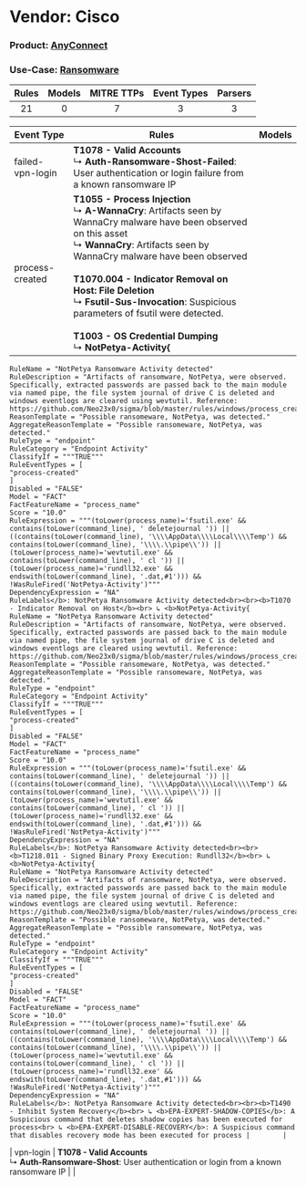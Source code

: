 Vendor: Cisco
=============
### Product: [AnyConnect](../ds_cisco_anyconnect.md)
### Use-Case: [Ransomware](../../../../UseCases/uc_ransomware.md)

| Rules | Models | MITRE TTPs | Event Types | Parsers |
|:-----:|:------:|:----------:|:-----------:|:-------:|
|  21   |   0    |     7      |      3      |    3    |

| Event Type       | Rules                                                                                                                                                                                                                                                                                                                                                                                                                                                                                                                                                                                                                                                                                                                                                                                                                                                                                                                                                                                                                                                                                                                                                                                                                                                                                                                                                                                                                                                                                                                                                                                                                                                                                                                                                                                                                                                                                                                                                                                                                                                                                                                                                                                                                                                                                                                                                                                                                                                                                                                                                                                                                                                                                                                                                                                                                                                                                                                                                                                                                                                                                                                                                                                                                                                                                                                                                                                                                                                                                                                                                                                                                                                                                                                                                                                                                                                                                                                                                                                                                                                                                                                                                                                                                                                                                                                                                                                                                                                                                                                                                                                                                                                                                                                                                                                                                                                                                                                                                                                                                                                                                                                                     | Models |
| ---------------- | ----------------------------------------------------------------------------------------------------------------------------------------------------------------------------------------------------------------------------------------------------------------------------------------------------------------------------------------------------------------------------------------------------------------------------------------------------------------------------------------------------------------------------------------------------------------------------------------------------------------------------------------------------------------------------------------------------------------------------------------------------------------------------------------------------------------------------------------------------------------------------------------------------------------------------------------------------------------------------------------------------------------------------------------------------------------------------------------------------------------------------------------------------------------------------------------------------------------------------------------------------------------------------------------------------------------------------------------------------------------------------------------------------------------------------------------------------------------------------------------------------------------------------------------------------------------------------------------------------------------------------------------------------------------------------------------------------------------------------------------------------------------------------------------------------------------------------------------------------------------------------------------------------------------------------------------------------------------------------------------------------------------------------------------------------------------------------------------------------------------------------------------------------------------------------------------------------------------------------------------------------------------------------------------------------------------------------------------------------------------------------------------------------------------------------------------------------------------------------------------------------------------------------------------------------------------------------------------------------------------------------------------------------------------------------------------------------------------------------------------------------------------------------------------------------------------------------------------------------------------------------------------------------------------------------------------------------------------------------------------------------------------------------------------------------------------------------------------------------------------------------------------------------------------------------------------------------------------------------------------------------------------------------------------------------------------------------------------------------------------------------------------------------------------------------------------------------------------------------------------------------------------------------------------------------------------------------------------------------------------------------------------------------------------------------------------------------------------------------------------------------------------------------------------------------------------------------------------------------------------------------------------------------------------------------------------------------------------------------------------------------------------------------------------------------------------------------------------------------------------------------------------------------------------------------------------------------------------------------------------------------------------------------------------------------------------------------------------------------------------------------------------------------------------------------------------------------------------------------------------------------------------------------------------------------------------------------------------------------------------------------------------------------------------------------------------------------------------------------------------------------------------------------------------------------------------------------------------------------------------------------------------------------------------------------------------------------------------------------------------------------------------------------------------------------------------------------------------------------------------------------------------- | ------ |
| failed-vpn-login | <b>T1078 - Valid Accounts</b><br> ↳ <b>Auth-Ransomware-Shost-Failed</b>: User authentication or login failure from a known ransomware IP                                                                                                                                                                                                                                                                                                                                                                                                                                                                                                                                                                                                                                                                                                                                                                                                                                                                                                                                                                                                                                                                                                                                                                                                                                                                                                                                                                                                                                                                                                                                                                                                                                                                                                                                                                                                                                                                                                                                                                                                                                                                                                                                                                                                                                                                                                                                                                                                                                                                                                                                                                                                                                                                                                                                                                                                                                                                                                                                                                                                                                                                                                                                                                                                                                                                                                                                                                                                                                                                                                                                                                                                                                                                                                                                                                                                                                                                                                                                                                                                                                                                                                                                                                                                                                                                                                                                                                                                                                                                                                                                                                                                                                                                                                                                                                                                                                                                                                                                                                                                  |        |
| process-created  | <b>T1055 - Process Injection</b><br> ↳ <b>A-WannaCry</b>: Artifacts seen by WannaCry malware have been observed on this asset<br> ↳ <b>WannaCry</b>: Artifacts seen by WannaCry malware have been observed<br><br><b>T1070.004 - Indicator Removal on Host: File Deletion</b><br> ↳ <b>Fsutil-Sus-Invocation</b>: Suspicious parameters of fsutil were detected.<br><br><b>T1003 - OS Credential Dumping</b><br> ↳ <b>NotPetya-Activity{
    RuleName = "NotPetya Ransomware Activity detected"
    RuleDescription = "Artifacts of ransomware, NotPetya, were observed. Specifically, extracted passwords are passed back to the main module via named pipe, the file system journal of drive C is deleted and windows eventlogs are cleared using wevtutil. Reference: https://github.com/Neo23x0/sigma/blob/master/rules/windows/process_creation/win_malware_notpetya.yml"
    ReasonTemplate = "Possible ransomeware, NotPetya, was detected."
    AggregateReasonTemplate = "Possible ransomeware, NotPetya, was detected."
    RuleType = "endpoint"
    RuleCategory = "Endpoint Activity"
    ClassifyIf = """TRUE"""
    RuleEventTypes = [
    "process-created"
    ]
    Disabled = "FALSE"
    Model = "FACT"
    FactFeatureName = "process_name"
    Score = "10.0"
    RuleExpression = """(toLower(process_name)='fsutil.exe' && contains(toLower(command_line), ' deletejournal ')) || ((contains(toLower(command_line), '\\\\AppData\\\\Local\\\\Temp') && contains(toLower(command_line), '\\\\.\\pipe\\')) || (toLower(process_name)='wevtutil.exe' && contains(toLower(command_line), ' cl ')) || (toLower(process_name)='rundll32.exe' && endswith(toLower(command_line), '.dat,#1'))) && !WasRuleFired('NotPetya-Activity')"""
    DependencyExpression = "NA"
    RuleLabels</b>: NotPetya Ransomware Activity detected<br><br><b>T1070 - Indicator Removal on Host</b><br> ↳ <b>NotPetya-Activity{
    RuleName = "NotPetya Ransomware Activity detected"
    RuleDescription = "Artifacts of ransomware, NotPetya, were observed. Specifically, extracted passwords are passed back to the main module via named pipe, the file system journal of drive C is deleted and windows eventlogs are cleared using wevtutil. Reference: https://github.com/Neo23x0/sigma/blob/master/rules/windows/process_creation/win_malware_notpetya.yml"
    ReasonTemplate = "Possible ransomeware, NotPetya, was detected."
    AggregateReasonTemplate = "Possible ransomeware, NotPetya, was detected."
    RuleType = "endpoint"
    RuleCategory = "Endpoint Activity"
    ClassifyIf = """TRUE"""
    RuleEventTypes = [
    "process-created"
    ]
    Disabled = "FALSE"
    Model = "FACT"
    FactFeatureName = "process_name"
    Score = "10.0"
    RuleExpression = """(toLower(process_name)='fsutil.exe' && contains(toLower(command_line), ' deletejournal ')) || ((contains(toLower(command_line), '\\\\AppData\\\\Local\\\\Temp') && contains(toLower(command_line), '\\\\.\\pipe\\')) || (toLower(process_name)='wevtutil.exe' && contains(toLower(command_line), ' cl ')) || (toLower(process_name)='rundll32.exe' && endswith(toLower(command_line), '.dat,#1'))) && !WasRuleFired('NotPetya-Activity')"""
    DependencyExpression = "NA"
    RuleLabels</b>: NotPetya Ransomware Activity detected<br><br><b>T1218.011 - Signed Binary Proxy Execution: Rundll32</b><br> ↳ <b>NotPetya-Activity{
    RuleName = "NotPetya Ransomware Activity detected"
    RuleDescription = "Artifacts of ransomware, NotPetya, were observed. Specifically, extracted passwords are passed back to the main module via named pipe, the file system journal of drive C is deleted and windows eventlogs are cleared using wevtutil. Reference: https://github.com/Neo23x0/sigma/blob/master/rules/windows/process_creation/win_malware_notpetya.yml"
    ReasonTemplate = "Possible ransomeware, NotPetya, was detected."
    AggregateReasonTemplate = "Possible ransomeware, NotPetya, was detected."
    RuleType = "endpoint"
    RuleCategory = "Endpoint Activity"
    ClassifyIf = """TRUE"""
    RuleEventTypes = [
    "process-created"
    ]
    Disabled = "FALSE"
    Model = "FACT"
    FactFeatureName = "process_name"
    Score = "10.0"
    RuleExpression = """(toLower(process_name)='fsutil.exe' && contains(toLower(command_line), ' deletejournal ')) || ((contains(toLower(command_line), '\\\\AppData\\\\Local\\\\Temp') && contains(toLower(command_line), '\\\\.\\pipe\\')) || (toLower(process_name)='wevtutil.exe' && contains(toLower(command_line), ' cl ')) || (toLower(process_name)='rundll32.exe' && endswith(toLower(command_line), '.dat,#1'))) && !WasRuleFired('NotPetya-Activity')"""
    DependencyExpression = "NA"
    RuleLabels</b>: NotPetya Ransomware Activity detected<br><br><b>T1490 - Inhibit System Recovery</b><br> ↳ <b>EPA-EXPERT-SHADOW-COPIES</b>: A Suspicious command that deletes shadow copies has been executed for process<br> ↳ <b>EPA-EXPERT-DISABLE-RECOVERY</b>: A Suspicious command that disables recovery mode has been executed for process |        |
| vpn-login        | <b>T1078 - Valid Accounts</b><br> ↳ <b>Auth-Ransomware-Shost</b>: User authentication or login from a known ransomware IP                                                                                                                                                                                                                                                                                                                                                                                                                                                                                                                                                                                                                                                                                                                                                                                                                                                                                                                                                                                                                                                                                                                                                                                                                                                                                                                                                                                                                                                                                                                                                                                                                                                                                                                                                                                                                                                                                                                                                                                                                                                                                                                                                                                                                                                                                                                                                                                                                                                                                                                                                                                                                                                                                                                                                                                                                                                                                                                                                                                                                                                                                                                                                                                                                                                                                                                                                                                                                                                                                                                                                                                                                                                                                                                                                                                                                                                                                                                                                                                                                                                                                                                                                                                                                                                                                                                                                                                                                                                                                                                                                                                                                                                                                                                                                                                                                                                                                                                                                                                                                 |        |